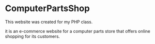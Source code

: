 # ComputerPartsShop

This website was created for my PHP class.

it is an e-commerce website for a computer parts store that offers online shopping for its customers.

